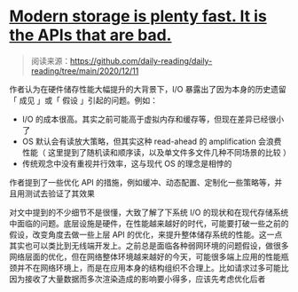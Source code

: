 # [Modern storage is plenty fast. It is the APIs that are bad.](https://itnext.io/modern-storage-is-plenty-fast-it-is-the-apis-that-are-bad-6a68319fbc1a)

> 阅读来源：https://github.com/daily-reading/daily-reading/tree/main/2020/12/11

作者认为在硬件储存性能大幅提升的大背景下，I/O 暴露出了因为本身的历史遗留「 成见 」或「 假设 」引起的问题。例如：

- I/O 的成本很高。其实之前可能高于虚拟内存和缓存等，但现在差异已经很小了
- OS 默认会有读放大策略，但其实这种 read-ahead 的 amplification 会浪费性能（ 这里提到了随机读和顺序读，以及单文件多文件几种不同场景的比较 ）
- 传统观念中没有重视并行效率，这与现代 OS 的理念是相悖的

作者提到了一些优化 API 的措施，例如缓冲、动态配置、定制化一些策略等，并且用测试去验证了其效果

对文中提到的不少细节不是很懂，大致了解了下系统 I/O 的现状和在现代存储系统中面临的问题。底层设施是硬件，在性能越来越好的时代，可能要打破一些之前的假设，改变角度去做一些上层 API 的优化，来提升整体储存系统的性能。这一点其实也可以类比到无线端开发上。之前总是面临各种弱网环境的问题假设，做很多网络层面的优化，但在网络整体环境越来越好的今天，可能很多端上应用的性能瓶颈并不在网络环境上，而是在应用本身的结构组织不合理上。比如请求过多可能比因为接收了大量数据而多次渲染造成的影响要小得多，应该先考虑优化后者
